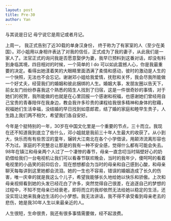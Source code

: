 ```yaml
---
layout: post
title: Pre-30
author: Yan
---
```


与其说是日记 毋宁说它是周记或者月记。

上周一， 我正式告别了近30载的单身汉身份， 终于称为了有家室的人（至少在美国）。邓小姐用以身相许表达了对我的信任，正式成为了我的妻子，从此我们是一家人了。法官正式的询问我是否愿意娶伊为妻，我早已预料到这番对话，却没有料到身临其境，四目相对的时候，一个简单的 I do 可以如此震撼人心，你是我最重要的决定。看得出她漾着笑的大眼睛里面洒满了柔情和感动，彼时的激动是人生的一个快照，无法也不会忘记。谢谢邓小姐给我爱情，抚慰和关怀，我会尽我所能做一个好丈夫，经营我们的婚姻和彼此捆绑的人生。婚姻大事，发朋友圈以告天下，前女友门纷纷恭喜我这个熟悉的陌生人找到了归宿，这是一件很奇妙的事情，对于她们的祝贺，我所能做的也就是在心里回报一个感谢和祝福，也感谢她们曾经用自己宝贵的青春陪伴在我身边，教会我许多珍贵的课程给我很多精神和身体的慰藉，祝福她们生活幸福，没结婚的早日找到如意郎君，结了婚的家庭和睦早生贵子，人生路上我们两不相欠，希望我们各自安好。

今年是个挺特别的一年，30岁在中国文化里是一个重要的节点，三十而立。我现在还不知道我到底立了些什么，邓小姐就是我前三十年人生最大的收获了。从小到大，快乐而有有些苦涩的童年，辗转大江南北在各个小学借读，用颠沛流离形容也不为过。家庭的不完整总让那是的我有一种不安全感，觉得什么都有可能会失去。98年在镇江和母亲两个人过了一个凄惨的春节，母亲一直念叨当时隔壁好心的奶奶借给我们一台电视机让我们可以看春节联欢晚会，当时的我年少，傻呵呵的看着电视里的小品笑的前仰后合，现在想想都会为当时的母亲和自己感到心酸，和母亲聊天每每讲到这里她都会流泪。她的一生也不容易，错误的婚姻造成了长久的伤害，唯一庆幸的就是我这么个儿子，希望我能够长久地给她以快乐和骄傲。上次和母亲视频看到她的头发已经花白了许多，突然觉得自己很差，在追逐自己的梦想的过程中，不知不觉母亲已经衰老，即将而立的我却依然无法给她以稳定的生活，还没实现让她来我身边生活的小小梦想。我无法讲话，我不得不承受看到母亲老去的悲伤，她是我30年人生以来最亲近的人。

人生很短，生命很贵，我还有很多事情需要做，经不起浪费。
